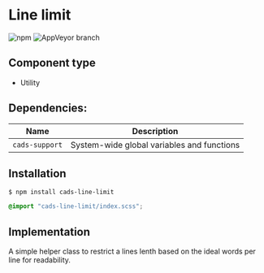 # Line limit

![npm](https://img.shields.io/npm/v/:package.svg)
![AppVeyor branch](https://img.shields.io/appveyor/ci/:user/:repo/:branch.svg)

## Component type

- Utility

## Dependencies:

| Name            | Description                                |
| --------------- | ------------------------------------------ |
| `cads-support` | System-wide global variables and functions |

## Installation

```
$ npm install cads-line-limit
```

```scss
@import "cads-line-limit/index.scss";
```

## Implementation

A simple helper class to restrict a lines lenth based on the ideal words per line for readability.
